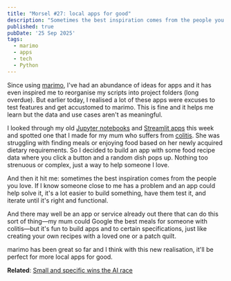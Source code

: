 ```yaml
---
title: "Morsel #27: local apps for good"
description: "Sometimes the best inspiration comes from the people you love"
published: true
pubDate: '25 Sep 2025'
tags:
  - marimo
  - apps
  - tech
  - Python
---
```


Since using [marimo](https://lukealexdavis.co.uk/morsels/morsel-16/), I've had an abundance of ideas for apps and it has even inspired me to reorganise my scripts into project folders (long overdue). But earlier today, I realised a lot of these apps were excuses to test features and get accustomed to marimo. This is fine and it helps me learn but the data and use cases aren't as meaningful.

I looked through my old [Jupyter notebooks](https://jupyter.org/) and [Streamlit apps](https://streamlit.io/gallery) this week and spotted one that I made for my mum who suffers from [colitis](https://www.mayoclinic.org/diseases-conditions/ulcerative-colitis/symptoms-causes/syc-20353326). She was struggling with finding meals or enjoying food based on her newly acquired dietary requirements. So I decided to build an app with some food recipe data where you click a button and a random dish pops up. Nothing too strenuous or complex, just a way to help someone I love.

And then it hit me: sometimes the best inspiration comes from the people you love. If I know someone close to me has a problem and an app could help solve it, it's a lot easier to build something, have them test it, and iterate until it's right and functional.

And there may well be an app or service already out there that can do this sort of thing—my mum could Google the best meals for someone with colitis—but it's fun to build apps and to certain specifications, just like creating your own recipes with a loved one or a patch quilt.

marimo has been great so far and I think with this new realisation, it'll be perfect for more local apps for good.

**Related**: [Small and specific wins the AI race](/morsels/morsel-17/)